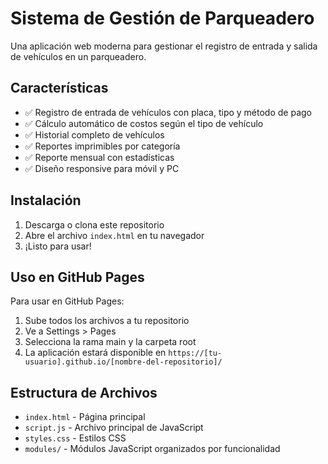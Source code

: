 # Sistema de Gestión de Parqueadero

Una aplicación web moderna para gestionar el registro de entrada y salida de vehículos en un parqueadero.

## Características

- ✅ Registro de entrada de vehículos con placa, tipo y método de pago
- ✅ Cálculo automático de costos según el tipo de vehículo
- ✅ Historial completo de vehículos
- ✅ Reportes imprimibles por categoría
- ✅ Reporte mensual con estadísticas
- ✅ Diseño responsive para móvil y PC

## Instalación

1. Descarga o clona este repositorio
2. Abre el archivo `index.html` en tu navegador
3. ¡Listo para usar!

## Uso en GitHub Pages

Para usar en GitHub Pages:
1. Sube todos los archivos a tu repositorio
2. Ve a Settings > Pages
3. Selecciona la rama main y la carpeta root
4. La aplicación estará disponible en `https://[tu-usuario].github.io/[nombre-del-repositorio]/`

## Estructura de Archivos

- `index.html` - Página principal
- `script.js` - Archivo principal de JavaScript
- `styles.css` - Estilos CSS
- `modules/` - Módulos JavaScript organizados por funcionalidad

